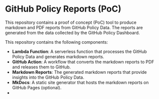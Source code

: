 # GitHub Policy Reports (PoC)

This repository contains a proof of concept (PoC) tool to produce markdown and PDF reports from GitHub Policy Data. The reports are generated from the data collected by the GitHub Policy Dashboard.

This repository contains the following components:
- **Lambda Function**: A serverless function that processes the GitHub Policy Data and generates markdown reports.
- **GitHub Action**: A workflow that converts the markdown reports to PDF and releases them to GitHub.
- **Markdown Reports**: The generated markdown reports that provide insights into the GitHub Policy Data.
- **MkDocs**: A static site generator that hosts the markdown reports on GitHub Pages (optional).
- 